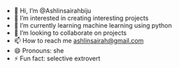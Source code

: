 - 👋 Hi, I’m @Ashlinsairahbiju
- 👀 I’m interested in creating interesting projects
- 🌱 I’m currently learning machine learning using python
- 💞️ I’m looking to collaborate on projects
- 📫 How to reach me ashlinsairah@gmail.com
- 😄 Pronouns: she
- ⚡ Fun fact: selective extrovert

<!---
Ashlinsairahbiju/Ashlinsairahbiju is a ✨ special ✨ repository because its `README.md` (this file) appears on your GitHub profile.
You can click the Preview link to take a look at your changes.
--->
